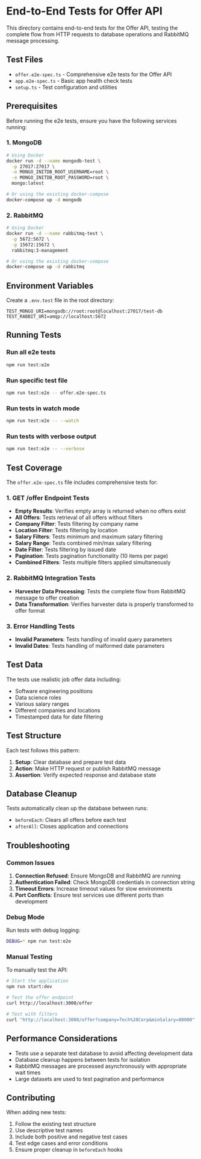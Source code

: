# End-to-End Tests for Offer API

This directory contains end-to-end tests for the Offer API, testing the complete flow from HTTP requests to database operations and RabbitMQ message processing.

## Test Files

- `offer.e2e-spec.ts` - Comprehensive e2e tests for the Offer API
- `app.e2e-spec.ts` - Basic app health check tests
- `setup.ts` - Test configuration and utilities

## Prerequisites

Before running the e2e tests, ensure you have the following services running:

### 1. MongoDB
```bash
# Using Docker
docker run -d --name mongodb-test \
  -p 27017:27017 \
  -e MONGO_INITDB_ROOT_USERNAME=root \
  -e MONGO_INITDB_ROOT_PASSWORD=root \
  mongo:latest

# Or using the existing docker-compose
docker-compose up -d mongodb
```

### 2. RabbitMQ
```bash
# Using Docker
docker run -d --name rabbitmq-test \
  -p 5672:5672 \
  -p 15672:15672 \
  rabbitmq:3-management

# Or using the existing docker-compose
docker-compose up -d rabbitmq
```

## Environment Variables

Create a `.env.test` file in the root directory:

```env
TEST_MONGO_URI=mongodb://root:root@localhost:27017/test-db
TEST_RABBIT_URI=amqp://localhost:5672
```

## Running Tests

### Run all e2e tests
```bash
npm run test:e2e
```

### Run specific test file
```bash
npm run test:e2e -- offer.e2e-spec.ts
```

### Run tests in watch mode
```bash
npm run test:e2e -- --watch
```

### Run tests with verbose output
```bash
npm run test:e2e -- --verbose
```

## Test Coverage

The `offer.e2e-spec.ts` file includes comprehensive tests for:

### 1. GET /offer Endpoint Tests
- **Empty Results**: Verifies empty array is returned when no offers exist
- **All Offers**: Tests retrieval of all offers without filters
- **Company Filter**: Tests filtering by company name
- **Location Filter**: Tests filtering by location
- **Salary Filters**: Tests minimum and maximum salary filtering
- **Salary Range**: Tests combined min/max salary filtering
- **Date Filter**: Tests filtering by issued date
- **Pagination**: Tests pagination functionality (10 items per page)
- **Combined Filters**: Tests multiple filters applied simultaneously

### 2. RabbitMQ Integration Tests
- **Harvester Data Processing**: Tests the complete flow from RabbitMQ message to offer creation
- **Data Transformation**: Verifies harvester data is properly transformed to offer format

### 3. Error Handling Tests
- **Invalid Parameters**: Tests handling of invalid query parameters
- **Invalid Dates**: Tests handling of malformed date parameters

## Test Data

The tests use realistic job offer data including:
- Software engineering positions
- Data science roles
- Various salary ranges
- Different companies and locations
- Timestamped data for date filtering

## Test Structure

Each test follows this pattern:
1. **Setup**: Clear database and prepare test data
2. **Action**: Make HTTP request or publish RabbitMQ message
3. **Assertion**: Verify expected response and database state

## Database Cleanup

Tests automatically clean up the database between runs:
- `beforeEach`: Clears all offers before each test
- `afterAll`: Closes application and connections

## Troubleshooting

### Common Issues

1. **Connection Refused**: Ensure MongoDB and RabbitMQ are running
2. **Authentication Failed**: Check MongoDB credentials in connection string
3. **Timeout Errors**: Increase timeout values for slow environments
4. **Port Conflicts**: Ensure test services use different ports than development

### Debug Mode

Run tests with debug logging:
```bash
DEBUG=* npm run test:e2e
```

### Manual Testing

To manually test the API:
```bash
# Start the application
npm run start:dev

# Test the offer endpoint
curl http://localhost:3000/offer

# Test with filters
curl "http://localhost:3000/offer?company=Tech%20Corp&minSalary=80000"
```

## Performance Considerations

- Tests use a separate test database to avoid affecting development data
- Database cleanup happens between tests for isolation
- RabbitMQ messages are processed asynchronously with appropriate wait times
- Large datasets are used to test pagination and performance

## Contributing

When adding new tests:
1. Follow the existing test structure
2. Use descriptive test names
3. Include both positive and negative test cases
4. Test edge cases and error conditions
5. Ensure proper cleanup in `beforeEach` hooks 